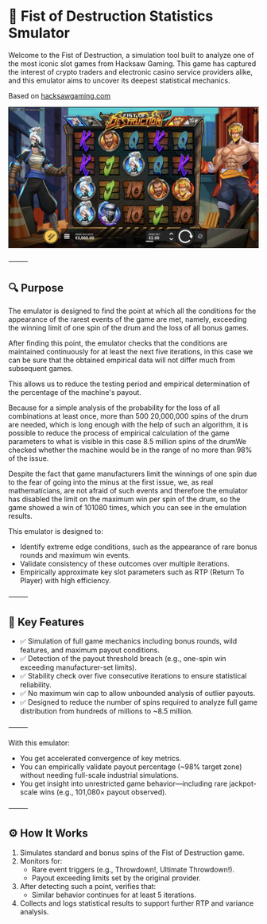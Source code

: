 # 🎰 Fist of Destruction Statistics Smulator

Welcome to the Fist of Destruction, a simulation tool built to analyze one of the most iconic slot games from Hacksaw Gaming. This game has captured the interest of crypto traders and electronic casino service providers alike, and this emulator aims to uncover its deepest statistical mechanics.

Based on 
[hacksawgaming.com](https://www.hacksawgaming.com/games/fist-of-destruction)


![Game View](_res/FOD_face.jpeg)

⸻

## 🔍 Purpose
The emulator is designed to find the point at which all the conditions for the appearance of the rarest events of the game are met, namely, exceeding the winning limit of one spin of the drum and the loss of all bonus games.

After finding this point, the emulator checks that the conditions are maintained continuously for at least the next five iterations, in this case we can be sure that the obtained empirical data will not differ much from subsequent games.

This allows us to reduce the testing period and empirical determination of the percentage of the machine's payout.

Because for a simple analysis of the probability for the loss of all combinations at least once, more than 500 20,000,000 spins of the drum are needed, which is long enough with the help of such an algorithm, it is possible to reduce the process of empirical calculation of the game parameters to what is visible in this case 8.5 million spins of the drumWe checked whether the machine would be in the range of no more than 98% of the issue.

Despite the fact that game manufacturers limit the winnings of one spin due to the fear of going into the minus at the first issue, we, as real mathematicians, are not afraid of such events and therefore the emulator has disabled the limit on the maximum win per spin of the drum, so the game showed a win of 101080 times, which you can see in the emulation results.

This emulator is designed to:
- Identify extreme edge conditions, such as the appearance of rare bonus rounds and maximum win events.
- Validate consistency of these outcomes over multiple iterations.
- Empirically approximate key slot parameters such as RTP (Return To Player) with high efficiency.

⸻

## 🎯 Key Features
- ✅ Simulation of full game mechanics including bonus rounds, wild features, and maximum payout conditions.
- ✅ Detection of the payout threshold breach (e.g., one-spin win exceeding manufacturer-set limits).
- ✅ Stability check over five consecutive iterations to ensure statistical reliability.
- ✅ No maximum win cap to allow unbounded analysis of outlier payouts.
- ✅ Designed to reduce the number of spins required to analyze full game distribution from hundreds of millions to ~8.5 million.

⸻



With this emulator:
- You get accelerated convergence of key metrics.
- You can empirically validate payout percentage (~98% target zone) without needing full-scale industrial simulations.
- You get insight into unrestricted game behavior—including rare jackpot-scale wins (e.g., 101,080× payout observed).

⸻

## ⚙️ How It Works
1.	Simulates standard and bonus spins of the Fist of Destruction game.
2.	Monitors for:
	- Rare event triggers (e.g., Throwdown!, Ultimate Throwdown!).
	- Payout exceeding limits set by the original provider.
3.	After detecting such a point, verifies that:
	- Similar behavior continues for at least 5 iterations.
4.	Collects and logs statistical results to support further RTP and variance analysis.
